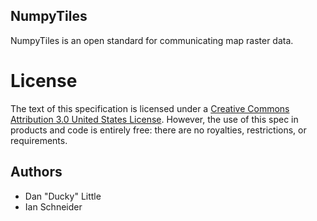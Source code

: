## NumpyTiles

NumpyTiles is an open standard for communicating map raster data.


# License

The text of this specification is licensed under a
[Creative Commons Attribution 3.0 United States License](http://creativecommons.org/licenses/by/3.0/us/).
However, the use of this spec in products and code is entirely free:
there are no royalties, restrictions, or requirements.


## Authors

 * Dan "Ducky" Little
 * Ian Schneider
